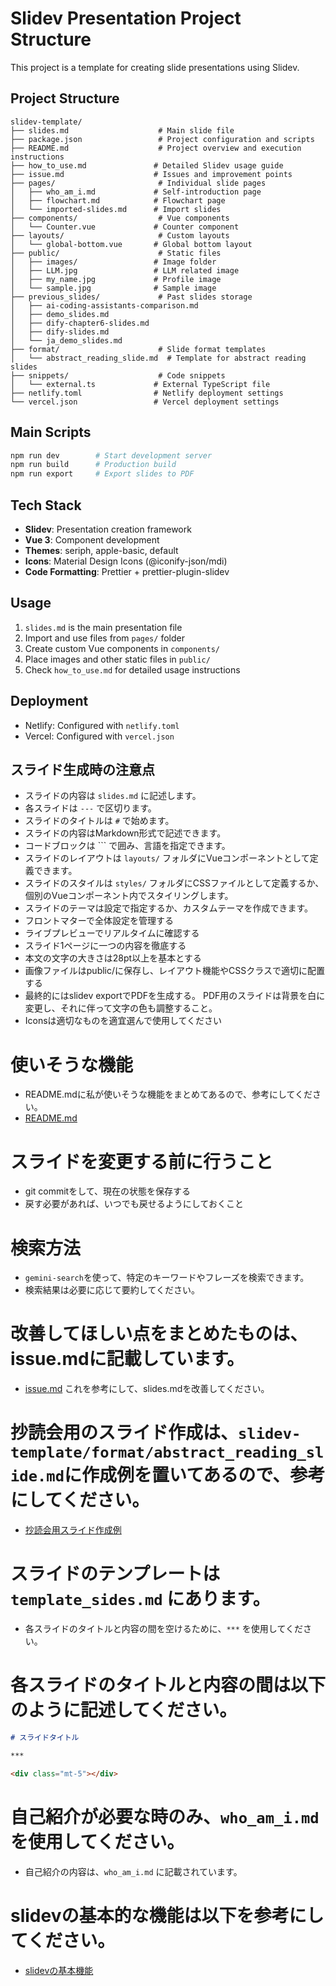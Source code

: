 # Slidev Presentation Project Structure

This project is a template for creating slide presentations using Slidev.

## Project Structure

```
slidev-template/
├── slides.md                    # Main slide file
├── package.json                 # Project configuration and scripts
├── README.md                    # Project overview and execution instructions
├── how_to_use.md               # Detailed Slidev usage guide
├── issue.md                    # Issues and improvement points
├── pages/                       # Individual slide pages
│   ├── who_am_i.md             # Self-introduction page
│   ├── flowchart.md            # Flowchart page
│   └── imported-slides.md      # Import slides
├── components/                  # Vue components
│   └── Counter.vue             # Counter component
├── layouts/                     # Custom layouts
│   └── global-bottom.vue       # Global bottom layout
├── public/                      # Static files
│   ├── images/                 # Image folder
│   ├── LLM.jpg                 # LLM related image
│   ├── my_name.jpg             # Profile image
│   └── sample.jpg              # Sample image
├── previous_slides/             # Past slides storage
│   ├── ai-coding-assistants-comparison.md
│   ├── demo_slides.md
│   ├── dify-chapter6-slides.md
│   ├── dify-slides.md
│   └── ja_demo_slides.md
├── format/                      # Slide format templates
│   └── abstract_reading_slide.md  # Template for abstract reading slides
├── snippets/                    # Code snippets
│   └── external.ts             # External TypeScript file
├── netlify.toml                # Netlify deployment settings
└── vercel.json                 # Vercel deployment settings
```

## Main Scripts

```bash
npm run dev        # Start development server
npm run build      # Production build
npm run export     # Export slides to PDF
```

## Tech Stack

- **Slidev**: Presentation creation framework
- **Vue 3**: Component development
- **Themes**: seriph, apple-basic, default
- **Icons**: Material Design Icons (@iconify-json/mdi)
- **Code Formatting**: Prettier + prettier-plugin-slidev

## Usage

1. `slides.md` is the main presentation file
2. Import and use files from `pages/` folder
3. Create custom Vue components in `components/`
4. Place images and other static files in `public/`
5. Check `how_to_use.md` for detailed usage instructions

## Deployment

- Netlify: Configured with `netlify.toml`
- Vercel: Configured with `vercel.json`

## スライド生成時の注意点
- スライドの内容は `slides.md` に記述します。
- 各スライドは `---` で区切ります。
- スライドのタイトルは `#` で始めます。
- スライドの内容はMarkdown形式で記述できます。
- コードブロックは ``` で囲み、言語を指定できます。
- スライドのレイアウトは `layouts/` フォルダにVueコンポーネントとして定義できます。
- スライドのスタイルは `styles/` フォルダにCSSファイルとして定義するか、個別のVueコンポーネント内でスタイリングします。
- スライドのテーマは設定で指定するか、カスタムテーマを作成できます。
- フロントマターで全体設定を管理する
- ライブプレビューでリアルタイムに確認する
- スライド1ページに一つの内容を徹底する
- 本文の文字の大きさは28pt以上を基本とする
- 画像ファイルはpublic/に保存し、レイアウト機能やCSSクラスで適切に配置する
- 最終的にはslidev exportでPDFを生成する。 PDF用のスライドは背景を白に変更し、それに伴って文字の色も調整すること。
- Iconsは適切なものを適宜選んで使用してください

# 使いそうな機能
- README.mdに私が使いそうな機能をまとめてあるので、参考にしてください。
- [README.md](README.md)

# スライドを変更する前に行うこと
- git commitをして、現在の状態を保存する
- 戻す必要があれば、いつでも戻せるようにしておくこと

# 検索方法
- `gemini-search`を使って、特定のキーワードやフレーズを検索できます。
- 検索結果は必要に応じて要約してください。

# 改善してほしい点をまとめたものは、issue.mdに記載しています。
- [issue.md](issue.md)
これを参考にして、slides.mdを改善してください。

# 抄読会用のスライド作成は、`slidev-template/format/abstract_reading_slide.md`に作成例を置いてあるので、参考にしてください。
- [抄読会用スライド作成例](format/abstract_reading_slide.md)

# スライドのテンプレートは `template_sides.md` にあります。
- 各スライドのタイトルと内容の間を空けるために、`***` を使用してください。

# 各スライドのタイトルと内容の間は以下のように記述してください。
```markdown
# スライドタイトル

***

<div class="mt-5"></div>
```

# 自己紹介が必要な時のみ、`who_am_i.md` を使用してください。
- 自己紹介の内容は、`who_am_i.md` に記載されています。

# slidevの基本的な機能は以下を参考にしてください。
- [slidevの基本機能](slidev_write.md)

